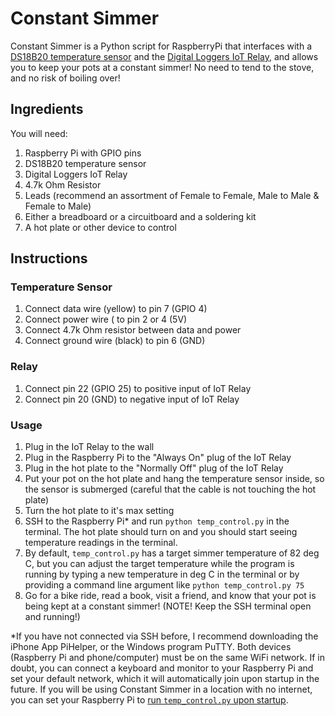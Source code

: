 # Constant Simmer

Constant Simmer is a Python script for RaspberryPi that interfaces with a [DS18B20 temperature sensor](https://www.adafruit.com/product/381) and the [Digital Loggers IoT Relay](https://dlidirect.com/products/iot-power-relay), and allows you to keep your pots at a constant simmer! No need to tend to the stove, and no risk of boiling over!

## Ingredients
You will need:
1. Raspberry Pi with GPIO pins
2. DS18B20 temperature sensor
3. Digital Loggers IoT Relay
4. 4.7k Ohm Resistor
5. Leads (recommend an assortment of Female to Female, Male to Male & Female to Male)
6. Either a breadboard or a circuitboard and a soldering kit
7. A hot plate or other device to control

## Instructions
### Temperature Sensor
1. Connect data wire (yellow) to pin 7 (GPIO 4)
2. Connect power wire ( to pin 2 or 4 (5V)
3. Connect 4.7k Ohm resistor between data and power
4. Connect ground wire (black) to pin 6 (GND)

### Relay
1. Connect pin 22 (GPIO 25) to positive input of IoT Relay
2. Connect pin 20 (GND) to negative input of IoT Relay

### Usage
1. Plug in the IoT Relay to the wall
2. Plug in the Raspberry Pi to the "Always On" plug of the IoT Relay
3. Plug in the hot plate to the "Normally Off" plug of the IoT Relay
4. Put your pot on the hot plate and hang the temperature sensor inside, so the sensor is submerged (careful that the cable is not touching the hot plate)
5. Turn the hot plate to it's max setting
6. SSH to the Raspberry Pi* and run `python temp_control.py` in the terminal. The hot plate should turn on and you should start seeing temperature readings in the terminal.
7. By default, `temp_control.py` has a target simmer temperature of 82 deg C, but you can adjust the target temperature while the program is running by typing a new temperature in deg C in the terminal or by providing a command line argument like `python temp_control.py 75`
8. Go for a bike ride, read a book, visit a friend, and know that your pot is being kept at a constant simmer! (NOTE! Keep the SSH terminal open and running!)

*If you have not connected via SSH before, I recommend downloading the iPhone App PiHelper, or the Windows program PuTTY. Both devices (Raspberry Pi and phone/computer) must be on the same WiFi network. If in doubt, you can connect a keyboard and monitor to your Raspberry Pi and set your default network, which it will automatically join upon startup in the future. If you will be using Constant Simmer in a location with no internet, you can set your Raspberry Pi to [run `temp_control.py` upon startup](https://www.youtube.com/watch?v=Gl9HS7-H0mI).
